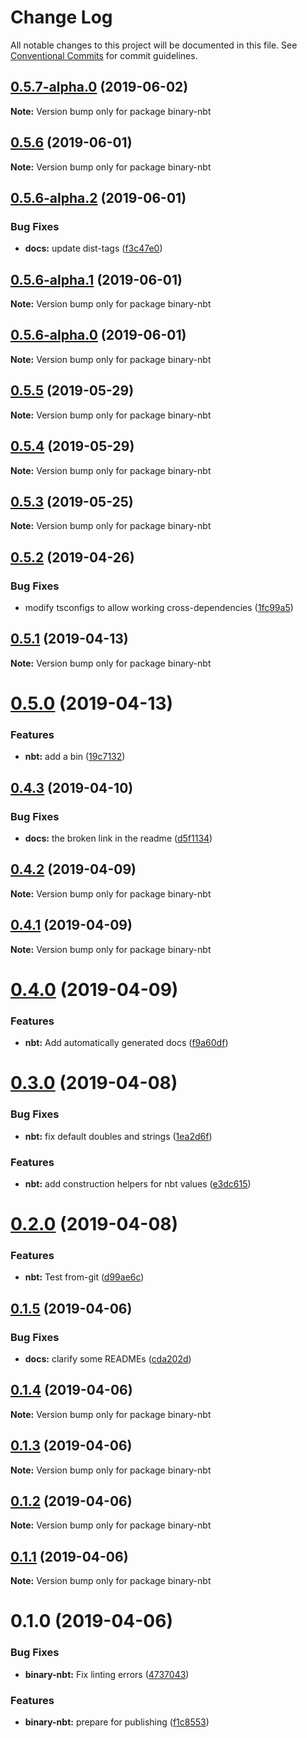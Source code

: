 # Change Log

All notable changes to this project will be documented in this file.
See [Conventional Commits](https://conventionalcommits.org) for commit guidelines.

## [0.5.7-alpha.0](https://github.com/Levertion/mcfunction/compare/binary-nbt@0.5.6...binary-nbt@0.5.7-alpha.0) (2019-06-02)

**Note:** Version bump only for package binary-nbt





## [0.5.6](https://github.com/Levertion/mcfunction/compare/binary-nbt@0.5.6-alpha.2...binary-nbt@0.5.6) (2019-06-01)

**Note:** Version bump only for package binary-nbt





## [0.5.6-alpha.2](https://github.com/Levertion/mcfunction/compare/binary-nbt@0.5.6-alpha.1...binary-nbt@0.5.6-alpha.2) (2019-06-01)


### Bug Fixes

* **docs:** update dist-tags ([f3c47e0](https://github.com/Levertion/mcfunction/commit/f3c47e0))





## [0.5.6-alpha.1](https://github.com/Levertion/mcfunction/compare/binary-nbt@0.5.6-alpha.0...binary-nbt@0.5.6-alpha.1) (2019-06-01)

**Note:** Version bump only for package binary-nbt





## [0.5.6-alpha.0](https://github.com/Levertion/mcfunction/compare/binary-nbt@0.5.5...binary-nbt@0.5.6-alpha.0) (2019-06-01)

**Note:** Version bump only for package binary-nbt





## [0.5.5](https://github.com/Levertion/mcfunction/compare/binary-nbt@0.5.4...binary-nbt@0.5.5) (2019-05-29)

**Note:** Version bump only for package binary-nbt





## [0.5.4](https://github.com/Levertion/mcfunction/compare/binary-nbt@0.5.3...binary-nbt@0.5.4) (2019-05-29)

**Note:** Version bump only for package binary-nbt





## [0.5.3](https://github.com/Levertion/mcfunction/compare/binary-nbt@0.5.2...binary-nbt@0.5.3) (2019-05-25)

**Note:** Version bump only for package binary-nbt





## [0.5.2](https://github.com/Levertion/mcfunction/compare/binary-nbt@0.5.1...binary-nbt@0.5.2) (2019-04-26)


### Bug Fixes

* modify tsconfigs to allow working cross-dependencies ([1fc99a5](https://github.com/Levertion/mcfunction/commit/1fc99a5))





## [0.5.1](https://github.com/Levertion/mcfunction/compare/binary-nbt@0.5.0...binary-nbt@0.5.1) (2019-04-13)

**Note:** Version bump only for package binary-nbt





# [0.5.0](https://github.com/Levertion/mcfunction/compare/binary-nbt@0.4.3...binary-nbt@0.5.0) (2019-04-13)


### Features

* **nbt:** add a bin ([19c7132](https://github.com/Levertion/mcfunction/commit/19c7132))





## [0.4.3](https://github.com/Levertion/mcfunction/compare/binary-nbt@0.4.2...binary-nbt@0.4.3) (2019-04-10)


### Bug Fixes

* **docs:** the broken link in the readme ([d5f1134](https://github.com/Levertion/mcfunction/commit/d5f1134))





## [0.4.2](https://github.com/Levertion/mcfunction/compare/binary-nbt@0.4.1...binary-nbt@0.4.2) (2019-04-09)

**Note:** Version bump only for package binary-nbt





## [0.4.1](https://github.com/Levertion/mcfunction/compare/binary-nbt@0.4.0...binary-nbt@0.4.1) (2019-04-09)

**Note:** Version bump only for package binary-nbt





# [0.4.0](https://github.com/Levertion/mcfunction/compare/binary-nbt@0.3.0...binary-nbt@0.4.0) (2019-04-09)


### Features

* **nbt:** Add automatically generated docs ([f9a60df](https://github.com/Levertion/mcfunction/commit/f9a60df))





# [0.3.0](https://github.com/Levertion/mcfunction/compare/binary-nbt@0.2.0...binary-nbt@0.3.0) (2019-04-08)


### Bug Fixes

* **nbt:** fix default doubles and strings ([1ea2d6f](https://github.com/Levertion/mcfunction/commit/1ea2d6f))


### Features

* **nbt:** add construction helpers for nbt values ([e3dc615](https://github.com/Levertion/mcfunction/commit/e3dc615))





# [0.2.0](https://github.com/Levertion/mcfunction/compare/binary-nbt@0.1.5...binary-nbt@0.2.0) (2019-04-08)


### Features

* **nbt:** Test from-git ([d99ae6c](https://github.com/Levertion/mcfunction/commit/d99ae6c))





## [0.1.5](https://github.com/Levertion/mcfunction/compare/binary-nbt@0.1.4...binary-nbt@0.1.5) (2019-04-06)


### Bug Fixes

* **docs:** clarify some READMEs ([cda202d](https://github.com/Levertion/mcfunction/commit/cda202d))





## [0.1.4](https://github.com/Levertion/mcfunction/compare/binary-nbt@0.1.3...binary-nbt@0.1.4) (2019-04-06)

**Note:** Version bump only for package binary-nbt





## [0.1.3](https://github.com/Levertion/mcfunction/compare/binary-nbt@0.1.2...binary-nbt@0.1.3) (2019-04-06)

**Note:** Version bump only for package binary-nbt





## [0.1.2](https://github.com/Levertion/mcfunction/compare/binary-nbt@0.1.0...binary-nbt@0.1.2) (2019-04-06)

**Note:** Version bump only for package binary-nbt





## [0.1.1](https://github.com/Levertion/mcfunction/compare/binary-nbt@0.1.0...binary-nbt@0.1.1) (2019-04-06)

**Note:** Version bump only for package binary-nbt





# 0.1.0 (2019-04-06)


### Bug Fixes

* **binary-nbt:** Fix linting errors ([4737043](https://github.com/Levertion/mcfunction/commit/4737043))


### Features

* **binary-nbt:** prepare for publishing ([f1c8553](https://github.com/Levertion/mcfunction/commit/f1c8553))
